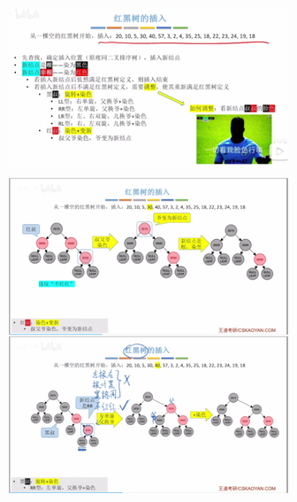 


![输入图片说明](/imgs/2025-07-27/qRMP6YRlEQicGnNj.png)

![输入图片说明](/imgs/2025-07-27/XfTn2U6PIdMo0Phx.png)
![输入图片说明](/imgs/2025-07-27/TzZ3x1JCEtdWPJ3D.png)
<!--stackedit_data:
eyJoaXN0b3J5IjpbLTI1Njc3MDk3NCwxOTM3NzM3OTEyLDIwND
AyOTc2MjJdfQ==
-->